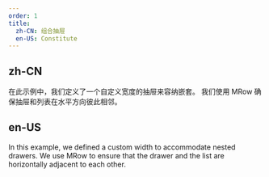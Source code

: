 ```yaml
---
order: 1
title:
  zh-CN: 组合抽屉
  en-US: Constitute
---
```


## zh-CN

在此示例中，我们定义了一个自定义宽度的抽屉来容纳嵌套。 我们使用 MRow 确保抽屉和列表在水平方向彼此相邻。

## en-US

In this example, we defined a custom width to accommodate nested drawers. We use MRow to ensure that the drawer and the list are horizontally adjacent to each other.